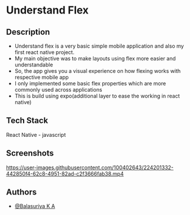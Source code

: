 # Understand Flex

## Description

* Understand flex is a very basic simple mobile application and also my first react native project.
* My main objective was to make layouts using flex more easier and understandable
* So, the app gives you a visual experience on how flexing works with respective mobile app
* I only implemented some basic flex properties which are more commonly used across applications
* This is build using expo(additional layer to ease the working in react native)


## Tech Stack

React Native - javascript



## Screenshots

https://user-images.githubusercontent.com/100402643/224201332-442850f4-62c8-4951-82ad-c2f3666fab38.mp4




## Authors

- [@Balasuriya K A](https://github.com/BALASURIYA29)
